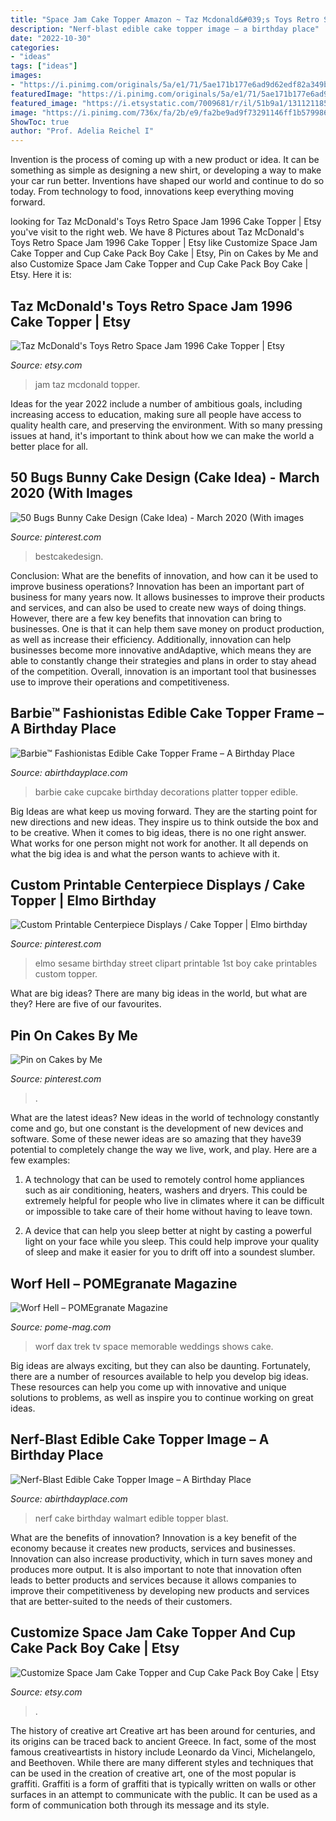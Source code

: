 ```yaml
---
title: "Space Jam Cake Topper Amazon ~ Taz Mcdonald&#039;s Toys Retro Space Jam 1996 Cake Topper"
description: "Nerf-blast edible cake topper image – a birthday place"
date: "2022-10-30"
categories:
- "ideas"
tags: ["ideas"]
images:
- "https://i.pinimg.com/originals/5a/e1/71/5ae171b177e6ad9d62edf82a349b8a27.jpg"
featuredImage: "https://i.pinimg.com/originals/5a/e1/71/5ae171b177e6ad9d62edf82a349b8a27.jpg"
featured_image: "https://i.etsystatic.com/7009681/r/il/51b9a1/1311211856/il_794xN.1311211856_gczr.jpg"
image: "https://i.pinimg.com/736x/fa/2b/e9/fa2be9ad9f73291146ff1b579986b960.jpg"
ShowToc: true
author: "Prof. Adelia Reichel I"
---
```



Invention is the process of coming up with a new product or idea. It can be something as simple as designing a new shirt, or developing a way to make your car run better. Inventions have shaped our world and continue to do so today. From technology to food, innovations keep everything moving forward.

	

		
looking for Taz McDonald&#039;s Toys Retro Space Jam 1996 Cake Topper | Etsy you've visit to the right web. We have 8 Pictures about Taz McDonald&#039;s Toys Retro Space Jam 1996 Cake Topper | Etsy like Customize Space Jam Cake Topper and Cup Cake Pack Boy Cake | Etsy, Pin on Cakes by Me and also Customize Space Jam Cake Topper and Cup Cake Pack Boy Cake | Etsy. Here it is:
		
    
## Taz McDonald&#039;s Toys Retro Space Jam 1996 Cake Topper | Etsy

<img loading=lazy src="https://i.etsystatic.com/7009681/r/il/51b9a1/1311211856/il_794xN.1311211856_gczr.jpg" onerror="this.onerror=null;this.src='https://tse3.mm.bing.net/th?id=OIP.G_VzVJDaPmQHkqB5LwaItAHaJ4&amp;pid=15.1';" alt="Taz McDonald&#039;s Toys Retro Space Jam 1996 Cake Topper | Etsy">

_Source: etsy.com_

>jam taz mcdonald topper. 

	

Ideas for the year 2022 include a number of ambitious goals, including increasing access to education, making sure all people have access to quality health care, and preserving the environment. With so many pressing issues at hand, it's important to think about how we can make the world a better place for all.

    
## 50 Bugs Bunny Cake Design (Cake Idea) - March 2020 (With Images

<img loading=lazy src="https://i.pinimg.com/originals/04/28/ce/0428ce7be1fad4fc45d0364de637d4ac.jpg" onerror="this.onerror=null;this.src='https://tse3.mm.bing.net/th?id=OIP.3F4L4B6HmWpm0xoAwiLL5wHaKq&amp;pid=15.1';" alt="50 Bugs Bunny Cake Design (Cake Idea) - March 2020 (With images">

_Source: pinterest.com_

>bestcakedesign. 

	

Conclusion: What are the benefits of innovation, and how can it be used to improve business operations?
Innovation has been an important part of business for many years now. It allows businesses to improve their products and services, and can also be used to create new ways of doing things. However, there are a few key benefits that innovation can bring to businesses. One is that it can help them save money on product production, as well as increase their efficiency. Additionally, innovation can help businesses become more innovative andAdaptive, which means they are able to constantly change their strategies and plans in order to stay ahead of the competition. Overall, innovation is an important tool that businesses use to improve their operations and competitiveness.

    
## Barbie™ Fashionistas Edible Cake Topper Frame – A Birthday Place

<img loading=lazy src="http://cdn.shopify.com/s/files/1/2534/8132/products/aootdzgm5771esnbl3fr_1200x1200.jpg?v=1541343302" onerror="this.onerror=null;this.src='https://tse2.mm.bing.net/th?id=OIP.EuP7cVCPIh2synFUxK6sswHaHa&amp;pid=15.1';" alt="Barbie™ Fashionistas Edible Cake Topper Frame – A Birthday Place">

_Source: abirthdayplace.com_

>barbie cake cupcake birthday decorations platter topper edible. 

	

Big Ideas are what keep us moving forward. They are the starting point for new directions and new ideas. They inspire us to think outside the box and to be creative. When it comes to big ideas, there is no one right answer. What works for one person might not work for another. It all depends on what the big idea is and what the person wants to achieve with it.

    
## Custom Printable Centerpiece Displays / Cake Topper | Elmo Birthday

<img loading=lazy src="https://i.pinimg.com/736x/fa/2b/e9/fa2be9ad9f73291146ff1b579986b960.jpg" onerror="this.onerror=null;this.src='https://tse2.mm.bing.net/th?id=OIP.7XHdfMVgufLt810Cuto4yAAAAA&amp;pid=15.1';" alt="Custom Printable Centerpiece Displays / Cake Topper | Elmo birthday">

_Source: pinterest.com_

>elmo sesame birthday street clipart printable 1st boy cake printables custom topper. 

	

What are big ideas?
There are many big ideas in the world, but what are they? Here are five of our favourites.

    
## Pin On Cakes By Me

<img loading=lazy src="https://i.pinimg.com/originals/5a/e1/71/5ae171b177e6ad9d62edf82a349b8a27.jpg" onerror="this.onerror=null;this.src='https://tse2.mm.bing.net/th?id=OIP.sfRRbWFDkW_S80gtx2hW7wHaFi&amp;pid=15.1';" alt="Pin on Cakes by Me">

_Source: pinterest.com_

>. 

	

What are the latest ideas?
New ideas in the world of technology constantly come and go, but one constant is the development of new devices and software. Some of these newer ideas are so amazing that they have39 potential to completely change the way we live, work, and play. Here are a few examples:
1. A technology that can be used to remotely control home appliances such as air conditioning, heaters, washers and dryers. This could be extremely helpful for people who live in climates where it can be difficult or impossible to take care of their home without having to leave town.

2. A device that can help you sleep better at night by casting a powerful light on your face while you sleep. This could help improve your quality of sleep and make it easier for you to drift off into a soundest slumber.


    
## Worf Hell – POMEgranate Magazine

<img loading=lazy src="http://www.treksinscifi.com/trekdaily/pictures/2008-08-06-Worf_Dax.jpg" onerror="this.onerror=null;this.src='https://tse4.mm.bing.net/th?id=OIP.DX8M6aWpFSx_ZzFX07kd2AHaFh&amp;pid=15.1';" alt="Worf Hell – POMEgranate Magazine">

_Source: pome-mag.com_

>worf dax trek tv space memorable weddings shows cake. 

	

Big ideas are always exciting, but they can also be daunting. Fortunately, there are a number of resources available to help you develop big ideas. These resources can help you come up with innovative and unique solutions to problems, as well as inspire you to continue working on great ideas.

    
## Nerf-Blast Edible Cake Topper Image – A Birthday Place

<img loading=lazy src="http://cdn.shopify.com/s/files/1/2534/8132/products/ldplbdpsargwu2ttys6d_1200x1200.jpg?v=1533670237" onerror="this.onerror=null;this.src='https://tse1.mm.bing.net/th?id=OIP.se_kJdWamvsNZCFL3XbusQHaHa&amp;pid=15.1';" alt="Nerf-Blast Edible Cake Topper Image – A Birthday Place">

_Source: abirthdayplace.com_

>nerf cake birthday walmart edible topper blast. 

	

What are the benefits of innovation?
Innovation is a key benefit of the economy because it creates new products, services and businesses. Innovation can also increase productivity, which in turn saves money and produces more output. It is also important to note that innovation often leads to better products and services because it allows companies to improve their competitiveness by developing new products and services that are better-suited to the needs of their customers.

    
## Customize Space Jam Cake Topper And Cup Cake Pack Boy Cake | Etsy

<img loading=lazy src="https://i.etsystatic.com/22923332/r/il/eafb55/3217798126/il_1588xN.3217798126_ojgh.jpg" onerror="this.onerror=null;this.src='https://tse3.mm.bing.net/th?id=OIP.pAxLfl9hKdNebOCfeaEnVwHaLl&amp;pid=15.1';" alt="Customize Space Jam Cake Topper and Cup Cake Pack Boy Cake | Etsy">

_Source: etsy.com_

>. 

	

The history of creative art
Creative art has been around for centuries, and its origins can be traced back to ancient Greece. In fact, some of the most famous creativeartists in history include Leonardo da Vinci, Michelangelo, and Beethoven. While there are many different styles and techniques that can be used in the creation of creative art, one of the most popular is graffiti. Graffiti is a form of graffiti that is typically written on walls or other surfaces in an attempt to communicate with the public. It can be used as a form of communication both through its message and its style.

